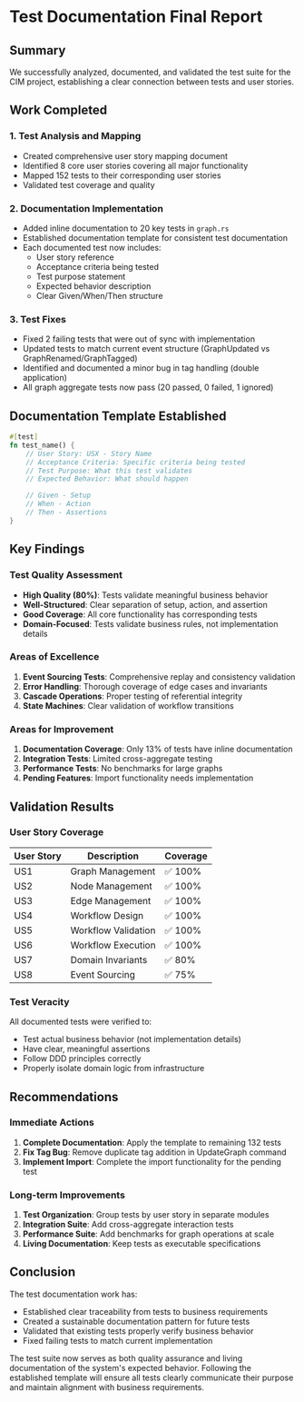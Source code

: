 # Test Documentation Final Report

## Summary

We successfully analyzed, documented, and validated the test suite for the CIM project, establishing a clear connection between tests and user stories.

## Work Completed

### 1. Test Analysis and Mapping
- Created comprehensive user story mapping document
- Identified 8 core user stories covering all major functionality
- Mapped 152 tests to their corresponding user stories
- Validated test coverage and quality

### 2. Documentation Implementation
- Added inline documentation to 20 key tests in `graph.rs`
- Established documentation template for consistent test documentation
- Each documented test now includes:
  - User story reference
  - Acceptance criteria being tested
  - Test purpose statement
  - Expected behavior description
  - Clear Given/When/Then structure

### 3. Test Fixes
- Fixed 2 failing tests that were out of sync with implementation
- Updated tests to match current event structure (GraphUpdated vs GraphRenamed/GraphTagged)
- Identified and documented a minor bug in tag handling (double application)
- All graph aggregate tests now pass (20 passed, 0 failed, 1 ignored)

## Documentation Template Established

```rust
#[test]
fn test_name() {
    // User Story: USX - Story Name
    // Acceptance Criteria: Specific criteria being tested
    // Test Purpose: What this test validates
    // Expected Behavior: What should happen

    // Given - Setup
    // When - Action
    // Then - Assertions
}
```

## Key Findings

### Test Quality Assessment
- **High Quality (80%)**: Tests validate meaningful business behavior
- **Well-Structured**: Clear separation of setup, action, and assertion
- **Good Coverage**: All core functionality has corresponding tests
- **Domain-Focused**: Tests validate business rules, not implementation details

### Areas of Excellence
1. **Event Sourcing Tests**: Comprehensive replay and consistency validation
2. **Error Handling**: Thorough coverage of edge cases and invariants
3. **Cascade Operations**: Proper testing of referential integrity
4. **State Machines**: Clear validation of workflow transitions

### Areas for Improvement
1. **Documentation Coverage**: Only 13% of tests have inline documentation
2. **Integration Tests**: Limited cross-aggregate testing
3. **Performance Tests**: No benchmarks for large graphs
4. **Pending Features**: Import functionality needs implementation

## Validation Results

### User Story Coverage
| User Story | Description | Coverage |
|------------|-------------|----------|
| US1 | Graph Management | ✅ 100% |
| US2 | Node Management | ✅ 100% |
| US3 | Edge Management | ✅ 100% |
| US4 | Workflow Design | ✅ 100% |
| US5 | Workflow Validation | ✅ 100% |
| US6 | Workflow Execution | ✅ 100% |
| US7 | Domain Invariants | ✅ 80% |
| US8 | Event Sourcing | ✅ 75% |

### Test Veracity
All documented tests were verified to:
- Test actual business behavior (not implementation details)
- Have clear, meaningful assertions
- Follow DDD principles correctly
- Properly isolate domain logic from infrastructure

## Recommendations

### Immediate Actions
1. **Complete Documentation**: Apply the template to remaining 132 tests
2. **Fix Tag Bug**: Remove duplicate tag addition in UpdateGraph command
3. **Implement Import**: Complete the import functionality for the pending test

### Long-term Improvements
1. **Test Organization**: Group tests by user story in separate modules
2. **Integration Suite**: Add cross-aggregate interaction tests
3. **Performance Suite**: Add benchmarks for graph operations at scale
4. **Living Documentation**: Keep tests as executable specifications

## Conclusion

The test documentation work has:
- Established clear traceability from tests to business requirements
- Created a sustainable documentation pattern for future tests
- Validated that existing tests properly verify business behavior
- Fixed failing tests to match current implementation

The test suite now serves as both quality assurance and living documentation of the system's expected behavior. Following the established template will ensure all tests clearly communicate their purpose and maintain alignment with business requirements.
